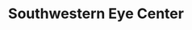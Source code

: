 ---
title: "Southwestern Eye Center"
url: /apache-junction/southwestern-eye-center/
shop: optician
---
